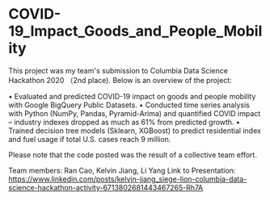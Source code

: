 # COVID-19_Impact_Goods_and_People_Mobility
This project was my team's submission to Columbia Data Science Hackathon 2020 （2nd place). Below is an overview of the project:

• Evaluated and predicted COVID-19 impact on goods and people mobility with Google BigQuery Public Datasets.
• Conducted time series analysis with Python (NumPy, Pandas, Pyramid-Arima) and quantified COVID impact – industry indexes
dropped as much as 61% from predicted growth.
• Trained decision tree models (Sklearn, XGBoost) to predict residential index and fuel usage if total U.S. cases reach 9 million.

Please note that the code posted was the result of a collective team effort.

Team members: Ran Cao, Kelvin Jiang, Li Yang
Link to Presentation: https://www.linkedin.com/posts/kelvin-jiang_siege-lion-columbia-data-science-hackathon-activity-6713802681443467265-Rh7A
